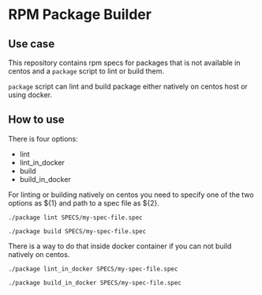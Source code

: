 # RPM Package Builder

## Use case

This repository contains rpm specs for packages that is not available in centos and a `package` script to lint or build them.

`package` script can lint and build package either natively on centos host or using docker.

## How to use
There is four options:
  - lint
  - lint_in_docker
  - build
  - build_in_docker

For linting or building natively on centos you need to specify one of the two options as ${1} and path to a spec file as ${2}.

`./package lint SPECS/my-spec-file.spec`

`./package build SPECS/my-spec-file.spec`

There is a way to do that inside docker container if you can not build natively on centos.

`./package lint_in_docker SPECS/my-spec-file.spec`

`./package build_in_docker SPECS/my-spec-file.spec`
